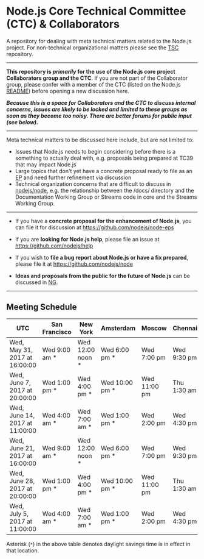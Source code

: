 # Node.js Core Technical Committee (CTC) & Collaborators

A repository for dealing with meta technical matters related to the Node.js project. For non-technical organizational matters please see the [TSC](https://github.com/nodejs/TSC) repository.

------------------------------

**This repository is _primarily_ for the use of the Node.js core project Collaborators group and the CTC**. If you are not part of the Collaborator group, please confer with a member of the CTC (listed on the Node.js [README](https://github.com/nodejs/node#ctc-core-technical-committee)) before opening a new discussion here.

***Because this is a space for Collaborators and the CTC to discuss internal concerns, issues are likely to be locked and limited to these groups as soon as they become too noisy. There are better forums for public input (see below).***

------------------------------

Meta technical matters to be discussed here include, but are not limited to:

* Issues that Node.js needs to begin considering before there is a something to actually deal with, e.g. proposals being prepared at TC39 that may impact Node.js
* Large topics that don't yet have a concrete proposal ready to file as an [EP](https://github.com/nodejs/node-eps) and need further refinement via discussion
* Technical organization concerns that are difficult to discuss in [nodejs/node](https://github.com/nodejs/node), e.g. the relationship between the /docs/ directory and the Documentation Working Group or Streams code in core and the Streams Working Group.

------------------------------

* If you have a **concrete proposal for the enhancement of Node.js**, you can file it for discussion at https://github.com/nodejs/node-eps

* If you are **looking for Node.js help**, please file an issue at https://github.com/nodejs/help

* If you wish to **file a bug report about Node.js or have a fix prepared**, please file it at https://github.com/nodejs/node

* **Ideas and proposals from the public for the future of Node.js** can be discussed in [NG](https://github.com/nodejs/ng).

------------------------------

## Meeting Schedule

|  UTC | San Francisco  | New York | Amsterdam | Moscow | Chennai | Shanghai | Tokyo | Sydney |
| ---- | -------------- | -------- | --------- | ------ | ------- | -------- | ----- | ------ |
|Wed, May 31, 2017 at 16:00:00 | Wed 9:00 am * | Wed 12:00 noon * | Wed 6:00 pm * | Wed 7:00 pm | Wed 9:30 pm | Thu midnight | Thu 1:00 am | Thu 2:00 am|
|Wed, June 7, 2017 at 20:00:00 | Wed 1:00 pm * | Wed 4:00 pm * | Wed 10:00 pm * | Wed 11:00 pm | Thu 1:30 am | Thu 4:00 am | Thu 5:00 am | Thu 6:00 am|
|Wed, June 14, 2017 at 11:00:00 | Wed 4:00 am * | Wed 7:00 am * | Wed 1:00 pm * | Wed 2:00 pm | Wed 4:30 pm | Wed 7:00 pm | Wed 8:00 pm | Wed 9:00 pm|
|Wed, June 21, 2017 at 16:00:00 | Wed 9:00 am * | Wed 12:00 noon * | Wed 6:00 pm * | Wed 7:00 pm | Wed 9:30 pm | Thu midnight | Thu 1:00 am |Thu 2:00 am|
|Wed, June 28, 2017 at 20:00:00 | Wed 1:00 pm * | Wed 4:00 pm * | Wed 10:00 pm * | Wed 11:00 pm | Thu 1:30 am | Thu 4:00 am | Thu 5:00 am | Thu 6:00 am|
|Wed, July 5, 2017 at 11:00:00 | Wed 4:00 am * | Wed 7:00 am * | Wed 1:00 pm * | Wed 2:00 pm | Wed 4:30 pm | Wed 7:00 pm | Wed 8:00 pm | Wed 9:00 pm|

Asterisk (`*`) in the above table denotes daylight savings time is in effect in that location.
